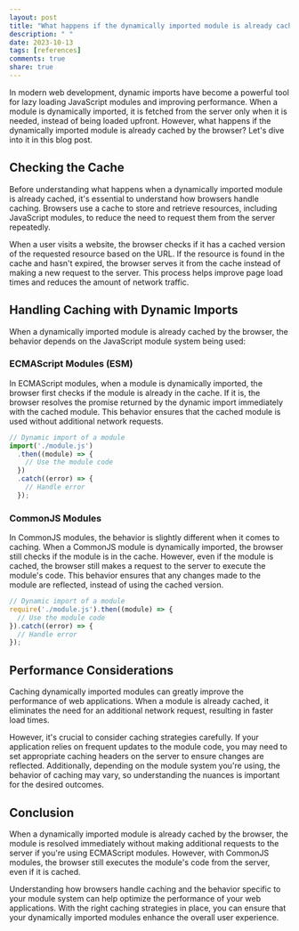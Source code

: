 ```yaml
---
layout: post
title: "What happens if the dynamically imported module is already cached by the browser?"
description: " "
date: 2023-10-13
tags: [references]
comments: true
share: true
---
```


In modern web development, dynamic imports have become a powerful tool for lazy loading JavaScript modules and improving performance. When a module is dynamically imported, it is fetched from the server only when it is needed, instead of being loaded upfront. However, what happens if the dynamically imported module is already cached by the browser? Let's dive into it in this blog post.

## Checking the Cache

Before understanding what happens when a dynamically imported module is already cached, it's essential to understand how browsers handle caching. Browsers use a cache to store and retrieve resources, including JavaScript modules, to reduce the need to request them from the server repeatedly.

When a user visits a website, the browser checks if it has a cached version of the requested resource based on the URL. If the resource is found in the cache and hasn't expired, the browser serves it from the cache instead of making a new request to the server. This process helps improve page load times and reduces the amount of network traffic.

## Handling Caching with Dynamic Imports

When a dynamically imported module is already cached by the browser, the behavior depends on the JavaScript module system being used:

### ECMAScript Modules (ESM)

In ECMAScript modules, when a module is dynamically imported, the browser first checks if the module is already in the cache. If it is, the browser resolves the promise returned by the dynamic import immediately with the cached module. This behavior ensures that the cached module is used without additional network requests.

```javascript
// Dynamic import of a module
import('./module.js')
  .then((module) => {
    // Use the module code
  })
  .catch((error) => {
    // Handle error
  });
```

### CommonJS Modules

In CommonJS modules, the behavior is slightly different when it comes to caching. When a CommonJS module is dynamically imported, the browser still checks if the module is in the cache. However, even if the module is cached, the browser still makes a request to the server to execute the module's code. This behavior ensures that any changes made to the module are reflected, instead of using the cached version.

```javascript
// Dynamic import of a module
require('./module.js').then((module) => {
  // Use the module code
}).catch((error) => {
  // Handle error
});
```

## Performance Considerations

Caching dynamically imported modules can greatly improve the performance of web applications. When a module is already cached, it eliminates the need for an additional network request, resulting in faster load times.

However, it's crucial to consider caching strategies carefully. If your application relies on frequent updates to the module code, you may need to set appropriate caching headers on the server to ensure changes are reflected. Additionally, depending on the module system you're using, the behavior of caching may vary, so understanding the nuances is important for the desired outcomes.

## Conclusion

When a dynamically imported module is already cached by the browser, the module is resolved immediately without making additional requests to the server if you're using ECMAScript modules. However, with CommonJS modules, the browser still executes the module's code from the server, even if it is cached.

Understanding how browsers handle caching and the behavior specific to your module system can help optimize the performance of your web applications. With the right caching strategies in place, you can ensure that your dynamically imported modules enhance the overall user experience.

<!-- References -->
<!-- Add your references below this comment -->
<!-- #references -->